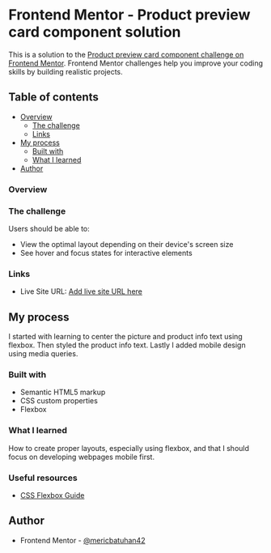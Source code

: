 # Frontend Mentor - Product preview card component solution

This is a solution to the [Product preview card component challenge on Frontend Mentor](https://www.frontendmentor.io/challenges/product-preview-card-component-GO7UmttRfa). Frontend Mentor challenges help you improve your coding skills by building realistic projects. 

## Table of contents

- [Overview](#overview)
  - [The challenge](#the-challenge)
  - [Links](#links)
- [My process](#my-process)
  - [Built with](#built-with)
  - [What I learned](#what-i-learned)
- [Author](#author)

### Overview

### The challenge

Users should be able to:

- View the optimal layout depending on their device's screen size
- See hover and focus states for interactive elements

### Links

- Live Site URL: [Add live site URL here](https://your-live-site-url.com)

## My process

I started with learning to center the picture and product info text using flexbox. 
Then styled the product info text. 
Lastly I added mobile design using media queries.

### Built with

- Semantic HTML5 markup
- CSS custom properties
- Flexbox

### What I learned

How to create proper layouts, especially using flexbox, and that I should focus on developing webpages mobile first.

### Useful resources

- [CSS Flexbox Guide](https://css-tricks.com/snippets/css/a-guide-to-flexbox/)

## Author

- Frontend Mentor - [@mericbatuhan42](https://www.frontendmentor.io/profile/mericbatuhan42)